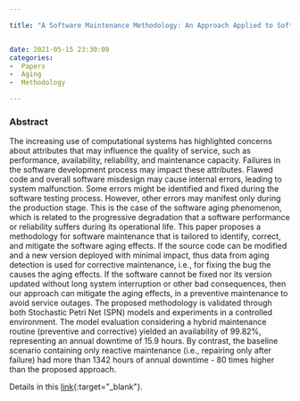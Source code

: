 ```yaml
---

title: "A Software Maintenance Methodology: An Approach Applied to Software Aging"


date: 2021-05-15 23:30:09
categories:
-  Papers
-  Aging
-  Methodology

---
```


### Abstract

The increasing use of computational systems has highlighted concerns about attributes that may influence the quality of service, such as performance, availability, reliability, and maintenance capacity. Failures in the software development process may impact these attributes. Flawed code and overall software misdesign may cause internal errors, leading to system malfunction. Some errors might be identified and fixed during the software testing process. However, other errors may manifest only during the production stage. This is the case of the software aging phenomenon, which is related to the progressive degradation that a software performance or reliability suffers during its operational life. This paper proposes a methodology for software maintenance that is tailored to identify, correct, and mitigate the software aging effects. If the source code can be modified and a new version deployed with minimal impact, thus data from aging detection is used for corrective maintenance, i.e., for fixing the bug the causes the aging effects. If the software cannot be fixed nor its version updated without long system interruption or other bad consequences, then our approach can mitigate the aging effects, in a preventive maintenance to avoid service outages. The proposed methodology is validated through both Stochastic Petri Net (SPN) models and experiments in a controlled environment. The model evaluation considering a hybrid maintenance routine (preventive and corrective) yielded an availability of 99.82%, representing an annual downtime of 15.9 hours. By contrast, the baseline scenario containing only reactive maintenance (i.e., repairing only after failure) had more than 1342 hours of annual downtime - 80 times higher than the proposed approach.






Details in this [link](https://2021.ieeesyscon.org/
){:target="_blank"}.
